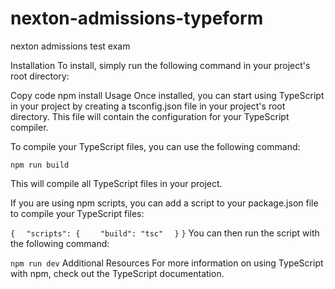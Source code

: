 # nexton-admissions-typeform
nexton admissions test exam

Installation
To install, simply run the following command in your project's root directory:

Copy code
npm install
Usage
Once installed, you can start using TypeScript in your project by creating a tsconfig.json file in your project's root directory. This file will contain the configuration for your TypeScript compiler.

To compile your TypeScript files, you can use the following command:

```npm run build```

This will compile all TypeScript files in your project.

If you are using npm scripts, you can add a script to your package.json file to compile your TypeScript files:



```{```
```  "scripts": {```
```    "build": "tsc"```
```  }```
```}```
You can then run the script with the following command:


```npm run dev```
Additional Resources
For more information on using TypeScript with npm, check out the TypeScript documentation.




